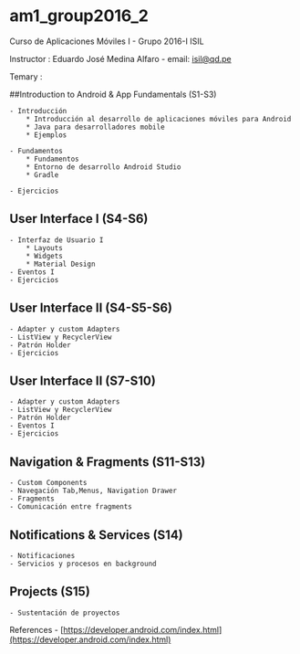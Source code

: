 # am1_group2016_2
Curso de Aplicaciones Móviles I - Grupo 2016-I ISIL

Instructor : Eduardo José Medina Alfaro - email: isil@qd.pe

Temary :

##Introduction to Android & App Fundamentals (S1-S3)
    
    - Introducción
        * Introducción al desarrollo de aplicaciones móviles para Android
        * Java para desarrolladores mobile
        * Ejemplos
        
    - Fundamentos
        * Fundamentos
        * Entorno de desarrollo Android Studio
        * Gradle
    
    - Ejercicios
        
## User Interface I (S4-S6)
    
    - Interfaz de Usuario I
        * Layouts
        * Widgets
        * Material Design
    - Eventos I
    - Ejercicios
      
      
## User Interface II (S4-S5-S6)
    - Adapter y custom Adapters
    - ListView y RecyclerView
    - Patrón Holder
    - Ejercicios
        
## User Interface II (S7-S10)
    - Adapter y custom Adapters
    - ListView y RecyclerView
    - Patrón Holder
    - Eventos I
    - Ejercicios
    
## Navigation & Fragments (S11-S13)
    - Custom Components
    - Navegación Tab,Menus, Navigation Drawer
    - Fragments 
    - Comunicación entre fragments
        
## Notifications & Services (S14)
    - Notificaciones
    - Servicios y procesos en background
    
## Projects (S15)
    - Sustentación de proyectos

References
    - [https://developer.android.com/index.html](https://developer.android.com/index.html)
